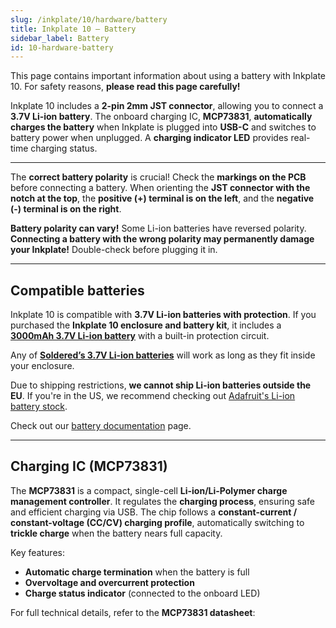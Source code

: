 ```yaml
---
slug: /inkplate/10/hardware/battery
title: Inkplate 10 – Battery
sidebar_label: Battery
id: 10-hardware-battery
---
```


<WarningBox>This page contains important information about using a battery with Inkplate 10. For safety reasons, **please read this page carefully!**</WarningBox>  

Inkplate 10 includes a **2-pin 2mm JST connector**, allowing you to connect a **3.7V Li-ion battery**. The onboard charging IC, **MCP73831**, **automatically charges the battery** when Inkplate is plugged into **USB-C** and switches to battery power when unplugged. A **charging indicator LED** provides real-time charging status.  

<CenteredImage src="/img/inkplate10/battery_jst_connector.png" alt="Inkplate 10 battery JST connector" caption="JST battery connector" width="500px"/>  

<CenteredImage src="/img/inkplate10/CHRG_LED.jpg" alt="Inkplate 10 Onboard charging indicator LED" caption="Onboard charging indicator LED" width="500px"/>  

---

<InfoBox>The **correct battery polarity** is crucial! Check the **markings on the PCB** before connecting a battery. When orienting the **JST connector with the notch at the top**, the **positive (+) terminal is on the left**, and the **negative (-) terminal is on the right**. </InfoBox>  


<CenteredImage src="/img/inkplate10/battery_polarity.png" alt="Battery polarity on Inkplate 10" caption="Battery polarity on Inkplate 10" width="500px"/>  


<WarningBox>**Battery polarity can vary!** Some Li-ion batteries have reversed polarity. **Connecting a battery with the wrong polarity may permanently damage your Inkplate!** Double-check before plugging it in.</WarningBox>  

---

## Compatible batteries

Inkplate 10 is compatible with **3.7V Li-ion batteries with protection**. If you purchased the **Inkplate 10 enclosure and battery kit**, it includes a **[3000mAh 3.7V Li-ion battery](https://soldered.com/product/li-ion-battery-3000mah-3-7v/)** with a built-in protection circuit.  

<CenteredImage src="/img/inkplate_6_motion/li-ion-w-proteciton.webp" alt="3.7V li-ion battery with protection" caption="3.7V li-ion battery with protection" width="500px"/>  

Any of **[Soldered’s 3.7V Li-ion batteries](https://soldered.com/categories/power-sources-batteries/batteries/lithium-batteries/)** will work as long as they fit inside your enclosure.  

<InfoBox>Due to shipping restrictions, **we cannot ship Li-ion batteries outside the EU**. If you're in the US, we recommend checking out [Adafruit's Li-ion battery stock](https://www.adafruit.com/category/574).</InfoBox>  

Check out our [battery documentation](/documentation/li-ion-battery/overview/) page.


---

## Charging IC (MCP73831)  

The **MCP73831** is a compact, single-cell **Li-ion/Li-Polymer charge management controller**. It regulates the **charging process**, ensuring safe and efficient charging via USB. The chip follows a **constant-current / constant-voltage (CC/CV) charging profile**, automatically switching to **trickle charge** when the battery nears full capacity.  

Key features:  
- **Automatic charge termination** when the battery is full  
- **Overvoltage and overcurrent protection**  
- **Charge status indicator** (connected to the onboard LED)  

<InfoBox>For full technical details, refer to the **MCP73831 datasheet**:<QuickLink  
  title="MCP73831/2 Data Sheet"  
  description="Official data sheet for MCP73831/2 charger by Microchip"  
  url="https://ww1.microchip.com/downloads/en/DeviceDoc/MCP73831-Family-Data-Sheet-DS20001984H.pdf"  
/></InfoBox>  